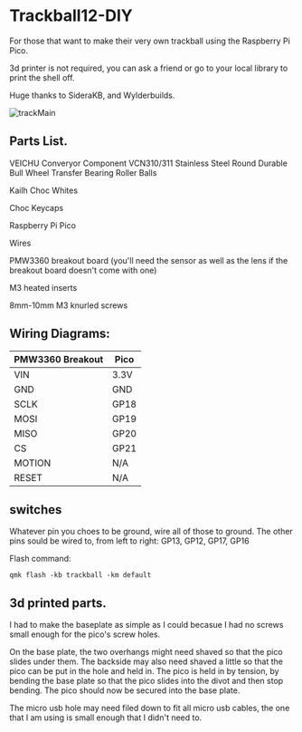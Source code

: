 # Trackball12-DIY
For those that want to make their very own trackball using the Raspberry Pi Pico.

3d printer is not required, you can ask a friend or go to your local library to print the shell off. 

Huge thanks to SideraKB, and Wylderbuilds.

![trackMain](https://github.com/user-attachments/assets/427b14f7-e0ad-4de5-964e-e140fccddb44)

## Parts List.

VEICHU Converyor Component VCN310/311 Stainless Steel Round Durable Bull Wheel Transfer Bearing Roller Balls 

Kailh Choc Whites

Choc Keycaps 

Raspberry Pi Pico

Wires 

PMW3360 breakout board (you'll need the sensor as well as the lens if the breakout board doesn't come with one)

M3 heated inserts

8mm-10mm M3 knurled screws 


## Wiring Diagrams:
| PMW3360 Breakout | Pico |
| ----------- | ------ |
| VIN         | 3.3V   |
| GND         | GND    |
| SCLK        | GP18   |
| MOSI        | GP19   |
| MISO        | GP20   |
| CS          | GP21   |
| MOTION      | N/A    |
| RESET       | N/A    |

## switches
Whatever pin you choes to be ground, wire all of those to ground. The other pins sould be wired to, from left to right:
GP13, GP12, GP17, GP16


Flash command:

`qmk flash -kb trackball -km default`


## 3d printed parts.
I had to make the baseplate as simple as I could becasue I had no screws small enough for the pico's screw holes.

On the base plate, the two overhangs might need shaved so that the pico slides under them. The backside may also need shaved a little so that the pico can be put in the hole and held in. The pico is held in by tension, by bending the base plate so that the pico slides into the divot and then stop bending. The pico should now be secured into the base plate.

The micro usb hole may need filed down to fit all micro usb cables, the one that I am using is small enough that I didn't need to.
